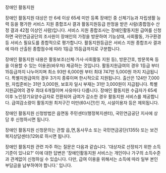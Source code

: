 장애인 활동지원

장애인 활동지원 대상은 만 6세 이상 65세 미만 등록 장애인 중 신체기능과 자립생활 능력 등을 평가한 서비스 지원 종합조사 결과 활동지원등급 판정을 받은 사람(종합점수 산정 결과 42점 이상인 사람)입니다.
서비스 지원 종합조사는 장애인활동지원 급여를 신청하면 국민연금공단의 조사원이 장애인의 가정을 방문하여 기능상태, 사회활동, 가구환경 등 서비스 필요도를 종합적으로 평가합니다.
활동지원등급은 서비스 지원 종합조사 결과에 따라 산출된 종합점수에 따라 1등급 15등급까지로 구분합니다. 

장애인 활동지원 내용은 활동보조(신체·가사·사회활동 지원 등), 방문간호, 방문목욕 등을 이용할 수 있는 이용권(바우처) 제공하는 것입니다.
활동지원급여의 경우 1등급 부터 15등급까지 나누어지며 최소 93만 6,000원 부터 최대 747만 5,000원 까지 지급됩니다.
특별지원급여의 경우 3가지 종류이며 한시적으로 지원됩니다. 출산은 124만 7,000원, 자립준비는 31만 3,000원, 보호자 일시 부재는 31만 3,000원이 지급됩니다.
특별지원급여의 경우 최대 6개월이며 사유마다 다릅니다.
장애인 활동지원 수급자가 65세 이후 노인장기요양수급자로 전환되어 급여가 감소한 경우 활동지원 서비스를 제공합니다.
급여감소량이 활동지원 최저구간 미만(60시간)인 자, 시설이용자 등은 제외됩니다.

장애인 활동지원 신청방법은 읍면동 주민센터(행정복지센터), 국민연금공단 지사에 상담 후 신청하시면 됩니다.

장애인 활동지원 신청문의는 관할 읍,면,동사무소 또는 국민연금공단(1355) 또는 보건복지상담센터(129)로 하시면 됩니다. 

장애인 활동지원 관련 자주 하는 질문은 다음과 같습니다.
'대상자로 선정되기 위한 소득기준이 있나요?' 이에 대한 답변은 '장애인활동지원 서비스는 개인이나 가구의 소득수준과 관계없이 신청하실 수 있습니다. 다만, 급여 이용을 위해서는 소득에 따라 일부 본인부담금을 납부하여야 합니다.' 입니다.